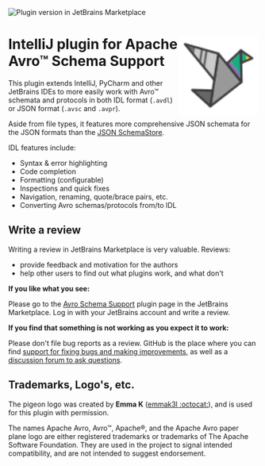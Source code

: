 ![Plugin version in JetBrains Marketplace](https://img.shields.io/jetbrains/plugin/v/net.sf.opk.avro-schema-support?color=brightgreen)


<img align="right" height="160" src="src/main/resources/META-INF/pluginIcon.svg" alt="Pigeon Logo"/>IntelliJ plugin for Apache Avro™ Schema Support
===============================================

This plugin extends IntelliJ, PyCharm and other JetBrains IDEs to more easily work with Avro&trade; schemata and
protocols in both IDL format (<code>.avdl</code>) or JSON format (<code>.avsc</code> and <code>.avpr</code>).

Aside from file types, it features more comprehensive JSON schemata for the JSON formats than
the [JSON SchemaStore](https://www.schemastore.org/).

IDL features include:

* Syntax & error highlighting
* Code completion
* Formatting (configurable)
* Inspections and quick fixes
* Navigation, renaming, quote/brace pairs, etc.
* Converting Avro schemas/protocols from/to IDL

Write a review
--------------

Writing a review in JetBrains Marketplace is very valuable. Reviews:

* provide feedback and motivation for the authors
* help other users to find out what plugins work, and what don't

**If you like what you see:**

Please go to the [Avro Schema Support](https://plugins.jetbrains.com/plugin/15728-apache-avro-schema-support) plugin
page in the JetBrains Marketplace. Log in with your JetBrains account and write a review.

**If you find that something is not working as you expect it to work:**

Please don't file bug reports as a review. GitHub is the place where you can find
[support for fixing bugs and making improvements](https://github.com/opwvhk/avro-schema-support/issues), as well as a
[discussion forum to ask questions](https://github.com/opwvhk/avro-schema-support/discussions).



Trademarks, Logo's, etc.
------------------------

The pigeon logo was created by **Emma K** ([emmak3l :octocat:](https://github.com/emmak3l)),
and is used for this plugin with permission.

The names Apache Avro, Avro™, Apache®, and the Apache Avro paper plane logo are either registered trademarks or
trademarks of The Apache Software Foundation. They are used in the project to signal intended compatibility, and are not
intended to suggest endorsement.
